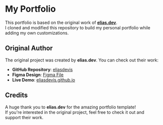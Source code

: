 # My Portfolio

This portfolio is based on the original work of **[elias.dev](https://github.com/eliasdevis)**.  
I cloned and modified this repository to build my personal portfolio while adding my own customizations.

## Original Author

The original project was created by **elias.dev**. You can check out their work:

- **GitHub Repository**: [eliasdevis](https://github.com/eliasdevis)
- **Figma Design**: [Figma File](https://www.figma.com/community/file/1164933568884615740)
- **Live Demo**: [eliasdevis.github.io](https://eliasdevis.github.io/)

<!-- ## Modifications
I have made several modifications to the original project, including:
- [List your changes, e.g., "Added new animations", "Updated design", "Improved responsiveness", etc.]   -->

## Credits

A huge thank you to **elias.dev** for the amazing portfolio template!  
If you're interested in the original project, feel free to check it out and support their work.
